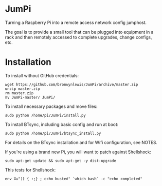 JumPi
=====

Turning a Raspberry Pi into a remote access network config jumphost.

The goal is to provide a small tool that can be plugged into equipment in a rack and then remotely accessed to complete upgrades, change configs, etc.

Installation
=====

To install without GitHub credentials:

	wget https://github.com/bronwynlewis/JumPi/archive/master.zip
	unzip master.zip
	rm master.zip
	mv JumPi-master/ JumPi/

To install necessary packages and move files:

	sudo python /home/pi/JumPi/install.py

To install BTsync, including basic config and run at boot:

	sudo python /home/pi/JumPi/btsync_install.py

For details on the BTsync installation and for Wifi configuration, see NOTES.

If you're using a brand new Pi, you will want to patch against Shellshock:

	sudo apt-get update && sudo apt-get -y dist-upgrade

This tests for Shellshock:

	env X="() { :;} ; echo busted" `which bash` -c "echo completed"
